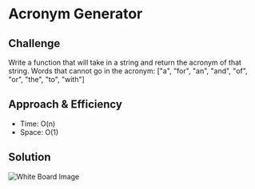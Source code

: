 # Acronym Generator

## Challenge
Write a function that will take in a string and return the acronym of that string. Words that cannot go in the acronym: ["a", "for", "an", "and", "of", "or", "the", "to", "with"]

## Approach & Efficiency
- Time: O(n)
- Space: O(1)

## Solution
![White Board Image](whiteboard_img.png)
